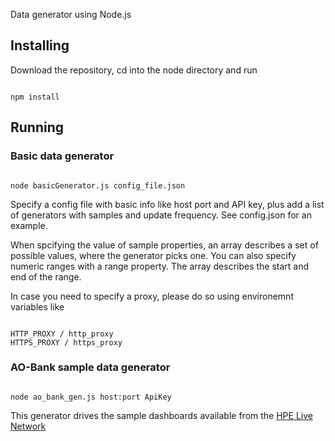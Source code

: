 Data generator using Node.js
## Installing
Download the repository, cd into the node directory and run
<pre><code>
npm install
</code></pre>

## Running
### Basic data generator 
<pre><code>
node basicGenerator.js config_file.json
</code></pre>
Specify a config file with basic info like host port and API key, 
plus add a list of generators with samples and update frequency.
See config.json for an example.

When spcifying the value of sample properties, an array describes a set of possible values, where the generator picks one.
You can also specify numeric ranges with a range property. The array describes the start and end of the range.

In case you need to specify a proxy, please do so using environemnt variables like 
<pre><code>
HTTP_PROXY / http_proxy
HTTPS_PROXY / https_proxy
</code></pre>

### AO-Bank sample data generator 
<pre><code>
node ao_bank_gen.js host:port ApiKey 
</code></pre>
This generator drives the sample dashboards available from the 
[HPE Live Network](https://hpln.hpe.com/product/business-value-dashboard/content)


